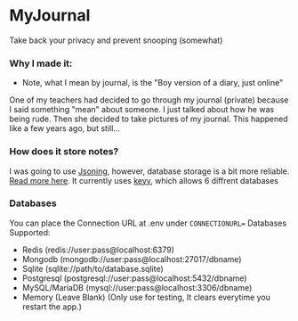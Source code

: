 # MyJournal

Take back your privacy and prevent snooping (somewhat)

### Why I made it:

- Note, what I mean by journal, is the "Boy version of a diary, just online"

One of my teachers had decided to go through my journal (private) because I said something "mean" about someone. I just talked about how he was being rude.
Then she decided to take pictures of my journal. This happened like a few years ago, but still...

### How does it store notes?
I was going to use [Jsoning](https://support.glitch.com/t/jsoning-a-simple-key-value-json-based-persistent-lightweight-database/24575), however, database storage is a bit more reliable. [Read more here](https://www.quora.com/What-is-the-difference-between-a-file-system-and-a-database/answer/Christian-Smith-2).
It currently uses [keyv](https://www.npmjs.com/package/keyv), which allows 6 diffrent databases

### Databases
You can place the Connection URL at .env under `CONNECTIONURL=`
Databases Supported: 
- Redis (redis://user:pass@localhost:6379)
- Mongodb (mongodb://user:pass@localhost:27017/dbname)
- Sqlite (sqlite://path/to/database.sqlite)
- Postgresql (postgresql://user:pass@localhost:5432/dbname)
- MySQL/MariaDB (mysql://user:pass@localhost:3306/dbname)
- Memory (Leave Blank) (Only use for testing, It clears everytime you restart the app.)